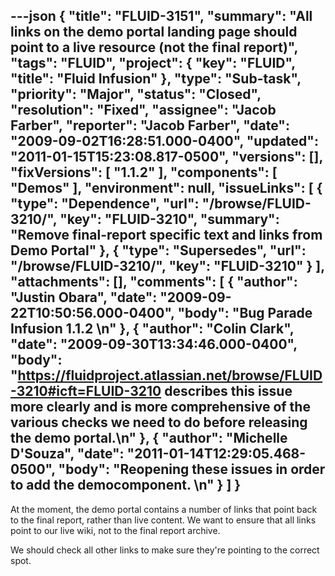 ---json
{
  "title": "FLUID-3151",
  "summary": "All links on the demo portal landing page should point to a live resource (not the final report)",
  "tags": "FLUID",
  "project": {
    "key": "FLUID",
    "title": "Fluid Infusion"
  },
  "type": "Sub-task",
  "priority": "Major",
  "status": "Closed",
  "resolution": "Fixed",
  "assignee": "Jacob Farber",
  "reporter": "Jacob Farber",
  "date": "2009-09-02T16:28:51.000-0400",
  "updated": "2011-01-15T15:23:08.817-0500",
  "versions": [],
  "fixVersions": [
    "1.1.2"
  ],
  "components": [
    "Demos"
  ],
  "environment": null,
  "issueLinks": [
    {
      "type": "Dependence",
      "url": "/browse/FLUID-3210/",
      "key": "FLUID-3210",
      "summary": "Remove final-report specific text and links from Demo Portal"
    },
    {
      "type": "Supersedes",
      "url": "/browse/FLUID-3210/",
      "key": "FLUID-3210"
    }
  ],
  "attachments": [],
  "comments": [
    {
      "author": "Justin Obara",
      "date": "2009-09-22T10:50:56.000-0400",
      "body": "Bug Parade Infusion 1.1.2&#x20;\n"
    },
    {
      "author": "Colin Clark",
      "date": "2009-09-30T13:34:46.000-0400",
      "body": "<https://fluidproject.atlassian.net/browse/FLUID-3210#icft=FLUID-3210> describes this issue more clearly and is more comprehensive of the various checks we need to do before releasing the demo portal.\n"
    },
    {
      "author": "Michelle D'Souza",
      "date": "2011-01-14T12:29:05.468-0500",
      "body": "Reopening these issues in order to add the democomponent.&#x20;\n"
    }
  ]
}
---
At the moment, the demo portal contains a number of links that point back to the final report, rather than live content. We want to ensure that all links point to our live wiki, not to the final report archive.

We should check all other links to make sure they're pointing to the correct spot.

        
